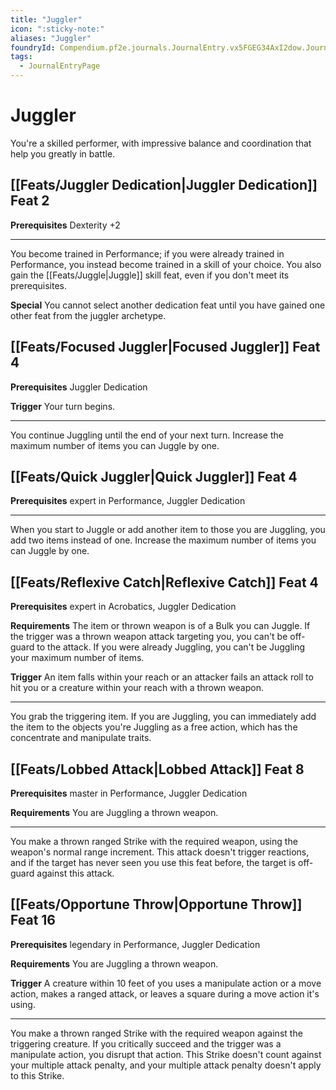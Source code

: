 ```yaml
---
title: "Juggler"
icon: ":sticky-note:"
aliases: "Juggler"
foundryId: Compendium.pf2e.journals.JournalEntry.vx5FGEG34AxI2dow.JournalEntryPage.bQeLZt29NnHEn6fh
tags:
  - JournalEntryPage
---
```


# Juggler
You're a skilled performer, with impressive balance and coordination that help you greatly in battle.

## [[Feats/Juggler Dedication|Juggler Dedication]] Feat 2

**Prerequisites** Dexterity +2

* * *

You become trained in Performance; if you were already trained in Performance, you instead become trained in a skill of your choice. You also gain the [[Feats/Juggle|Juggle]] skill feat, even if you don't meet its prerequisites.

**Special** You cannot select another dedication feat until you have gained one other feat from the juggler archetype.

## [[Feats/Focused Juggler|Focused Juggler]] Feat 4

**Prerequisites** Juggler Dedication

**Trigger** Your turn begins.

* * *

You continue Juggling until the end of your next turn. Increase the maximum number of items you can Juggle by one.

## [[Feats/Quick Juggler|Quick Juggler]] Feat 4

**Prerequisites** expert in Performance, Juggler Dedication

* * *

When you start to Juggle or add another item to those you are Juggling, you add two items instead of one. Increase the maximum number of items you can Juggle by one.

## [[Feats/Reflexive Catch|Reflexive Catch]] Feat 4

**Prerequisites** expert in Acrobatics, Juggler Dedication

**Requirements** The item or thrown weapon is of a Bulk you can Juggle. If the trigger was a thrown weapon attack targeting you, you can't be off-guard to the attack. If you were already Juggling, you can't be Juggling your maximum number of items.

**Trigger** An item falls within your reach or an attacker fails an attack roll to hit you or a creature within your reach with a thrown weapon.

* * *

You grab the triggering item. If you are Juggling, you can immediately add the item to the objects you're Juggling as a free action, which has the concentrate and manipulate traits.

## [[Feats/Lobbed Attack|Lobbed Attack]] Feat 8

**Prerequisites** master in Performance, Juggler Dedication

**Requirements** You are Juggling a thrown weapon.

* * *

You make a thrown ranged Strike with the required weapon, using the weapon's normal range increment. This attack doesn't trigger reactions, and if the target has never seen you use this feat before, the target is off-guard against this attack.

## [[Feats/Opportune Throw|Opportune Throw]] Feat 16

**Prerequisites** legendary in Performance, Juggler Dedication

**Requirements** You are Juggling a thrown weapon.

**Trigger** A creature within 10 feet of you uses a manipulate action or a move action, makes a ranged attack, or leaves a square during a move action it's using.

* * *

You make a thrown ranged Strike with the required weapon against the triggering creature. If you critically succeed and the trigger was a manipulate action, you disrupt that action. This Strike doesn't count against your multiple attack penalty, and your multiple attack penalty doesn't apply to this Strike.